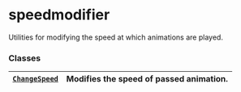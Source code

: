 # speedmodifier

Utilities for modifying the speed at which animations are played.

### Classes

| [`ChangeSpeed`](manim.animation.speedmodifier.ChangeSpeed.md#manim.animation.speedmodifier.ChangeSpeed)   | Modifies the speed of passed animation.   |
|-----------------------------------------------------------------------------------------------------------|-------------------------------------------|
